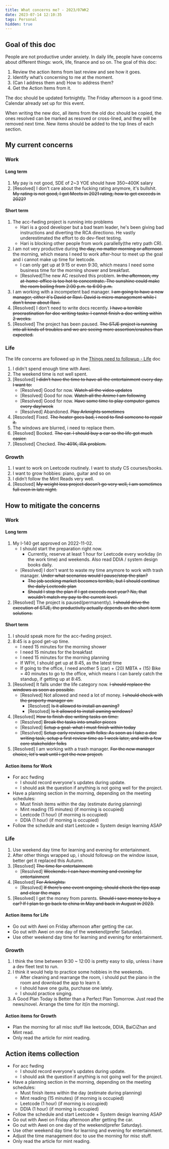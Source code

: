 ```yaml
---
title: What concerns me? - 2023/07WK2
date: 2023-07-14 12:10:35
tags: Personal
hidden: true
---
```


## Goal of this doc

People are not productive under anxiety. In daily life, people have concerns about different things: work, life, finance and so on. The goal of this doc:

1. Review the action items from last review and see how it goes.
2. Identify what’s concerning to me at the moment.
3. (Can I address them and) How to address them?
4. Get the Action Items from it.

The doc should be updated fortnightly. The Friday afternoon is a good time. Calendar already set up for this event.

When writing the new doc, all items from the old doc should be copied, the ones resolved can be marked as resoved or cross-lined, and they will be removed next time. New items should be added to the top lines of each section.

## My current concerns

### Work

#### Long term

1. My pay is not good, SDE of 2\~3 YOE should have 350\~400K salary
1. [Resolved] I don't care about the fucking rating anymore, it's bullshit. ~~My rating is not good, I got Meets in 2021 rating, how to get exceeds in 2022?~~

#### Short term

1. The acc-fwding project is running into problems
    - Hari is a good developer but a bad team leader, he's been giving bad instructions and diverting the RCA directiono. He vastly underestimated the effort to do dev-fleet testing.
    - Hari is blocking other people from work parallelly(the retry path CR).
1. I am not very productive during ~~the day, no matter morning or afternoon~~ the morning, which means I need to work after-hour to meet up the goal and i cannot make up time for leetcode.
    - I can only get up at 9:15 or even 9:30, which means I need some business time for the morning shower and breakfast.
    - [Resolved]The new AC resolved this problem. ~~In the afternoon, my at-home-office is too hot to concentrate. The sunshine could make the room boiling from 2:00 p.m. to 6:00 p.m.~~
1. I am working with a incompetent bad manager. ~~I am going to have a new manager, either it's David or Ravi. David is micro management while i don't know about Ravi.~~
1. [Resolved] I don't need to write docs recently. ~~I have a terrible procrastination for doc writing tasks: I cannot finish a doc writing within 2 weeks.~~
1. [Resolved] The project has been paused. ~~The STJE project is running into all kinds of troubles and we are seeing more assertion/crashes than expected.~~

### Life

The life concerns are followed up in the [Things need to followup - Life](Things-need-to-followup-Life.md) doc

1. I didn't spend enough time with Awei.
1. The weekend time is not well spent.
1. [Resolved] ~~I didn’t have the time to have all the entertainment every day. I want to:~~
    - [Resolved] Good for now. ~~Watch all the video updates~~
    - [Resolved] Good for now. ~~Watch all the Anime I am following~~
    - [Resolved] Good for now. ~~Have some time to play computer games every day/week~~
    - [Resolved] Abandoned. ~~Play Arknights sometimes~~
1. [Resovled] Fixed. ~~The heater goes bad, i need to find someone to repair it.~~
1. The windows are blurred, i need to replace them.
1. [Resolved] Booked. ~~The car. I should buy a car so the life got much easier.~~
1. [Resolved] Checked. ~~The 401K, IRA problem.~~

### Growth

1. I want to work on Leetcode routinely. I want to study CS courses/books.
2. I want to grow hobbies: piano, guitar and so on
3. I didn’t follow the Mint Reads very well.
4. [Resolved] ~~My weight loss project doesn’t go very well, I am sometimes full even in late night.~~

## How to mitigate the concerns

### Work

#### Long term

1. My I-140 get approved on 2022-11-02.
    - I should start the preparation right now.
      - Currently, reserve at least 1 hour for Leetcode every workday (in the work time) and weekends. Also read DDIA / system design books daily.
    - [Resolved] I don't want to waste my time anymore to work with trash manager. ~~Under what scenarios would I pause/stop the plan?~~
      - ~~The job seeking market becomes terrible, but I should continue the daily Leetcode plan~~
      - ~~Should I stop the plan if I got exceeds next year? No, that wouldn’t match my pay to the current level.~~
2. [Resolved] The project is paused(permanently). ~~I should drive the execution of STJE, the productivity actually depends on the short-term solutions.~~

#### Short term

1. I should speak more for the acc-fwding project.
1. 8:45 is a good get-up time.
    - I need 15 minutes for the morning shower
    - I need 15 minutes for the breakfast
    - I need 15 minutes for the morning planning
    - If WFH, I should get up at 8:45, as the latest time
    - If going to the office, I need another 5 (car) + (20) MBTA + (15) Bike = 40 minutes to go to the office, which means I can barely catch the standup, if getting up at 8:45.
1. [Resolved] It falls under the life category now. ~~I should replace the windows as soon as possible.~~
    - [Resolved] Not allowed and need a lot of money. ~~I should check with the property manager on:~~
        - [Resolved] ~~Is it allowed to install an awning?~~
        - [Resolved] ~~Is it allowed to install awning windows?~~
1. [Resolved] ~~How to finish doc writing tasks on time:~~
    - [Resolved] ~~Break the tasks into smaller pieces~~
    - [Resolved] ~~Setup a goal: what I must finish within today~~
    - [Resolved] ~~Setup early reviews with folks: As soon as I take a doc writing task, setup a first review time as 1 week later, and with a few core stakeholder folks~~
1. [Resolved] I am working with a trash manager. ~~For the new manager choice, let's wait until i get the new project.~~

#### Action items for Work

- For acc fwding
  - I should record everyone's updates during update.
  - I should ask the question if anything is not going well for the project.
- Have a planning section in the morning, depending on the meeting schedules:
  - Must finish items within the day (estimate during planning)
  - Mint reading (15 minutes) (if morning is occupied)
  - Leetcode (1 hour) (if morning is occupied)
  - DDIA (1 hour) (if morning is occupied)
- Follow the schedule and start Leetcode + System design learning ASAP

### Life

1. Use weekend day time for learning and evening for entertainment.
1. After other things wrapped up, i should followup on the window issue, better get it replaced this Autumn.
1. [Resolved] ~~The time for entertainment:~~
    - [Resolved] ~~Weekends: I can have morning and evening for entertainment~~
1. [Resolved] ~~For Arknights:~~
    - [Resolved] ~~If there’s one event ongoing, should check the tips asap and clear the maps~~
1. [Resolved] I get the money from parents. ~~Should i save money to buy a car? If I plan to go back to china in May and back in August in 2023.~~

#### Action items for Life

- Go out with Awei on Friday afternoon after getting the car.
- Go out with Awei on one day of the weekend(prefer Saturday).
- Use other weekend day time for learning and evening for entertainment.

### Growth

1. I think the time between 9:30 ~ 12:00 is pretty easy to slip, unless i have a dev fleet test to run.
1. I think it would help to practice some hobbies in the weekends.
    - After cleaning and rearrange the room, i should put the piano in the room and download the app to learn it.
    - I should have one guita, purchase one lately.
    - I should practice singing.
1. A Good Plan Today is Better than a Perfect Plan Tomorrow. Just read the news/novel. Arrange the time for it(in the morning).

#### Action items for Growth

- Plan the morning for all misc stuff like leetcode, DDIA, BaiCiZhan and Mint read.
- Only read the article for mint reading.

## Action items collection

- For acc fwding
  - I should record everyone's updates during update.
  - I should ask the question if anything is not going well for the project.
- Have a planning section in the morning, depending on the meeting schedules:
  - Must finish items within the day (estimate during planning)
  - Mint reading (15 minutes) (if morning is occupied)
  - Leetcode (1 hour) (if morning is occupied)
  - DDIA (1 hour) (if morning is occupied)
- Follow the schedule and start Leetcode + System design learning ASAP
- Go out with Awei on Friday afternoon after getting the car.
- Go out with Awei on one day of the weekend(prefer Saturday).
- Use other weekend day time for learning and evening for entertainment.
- Adjust the time management doc to use the morning for misc stuff.
- Only read the article for mint reading.
